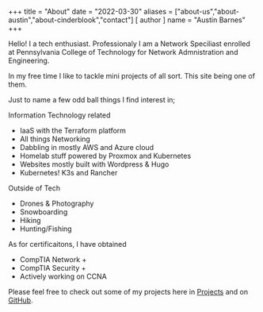 +++
title = "About"
date = "2022-03-30"
aliases = ["about-us","about-austin","about-cinderblook","contact"]
[ author ]
  name = "Austin Barnes"
+++

Hello! I a tech enthusiast. Professionaly I am a Network Speciliast enrolled at Pennsylvania College of Technology for Network Admnistration and Engineering.

In my free time I like to tackle mini projects of all sort. This site being one of them. 

Just to name a few odd ball things I find interest in;

Information Technology related 
* IaaS with the Terraform platform
* All things Networking
* Dabbling in mostly AWS and Azure cloud
* Homelab stuff powered by Proxmox and Kubernetes
* Websites mostly built with Wordpress & Hugo
* Kubernetes! K3s and Rancher

Outside of Tech
* Drones & Photography
* Snowboarding
* Hiking
* Hunting/Fishing

As for certificaitons, I have obtained
* CompTIA Network + 
* CompTIA Security +
* Actively working on CCNA

Please feel free to check out some of my projects here in [Projects](https://cinderblook.github.io) and on [GitHub](https://github.com/gohugoio).
